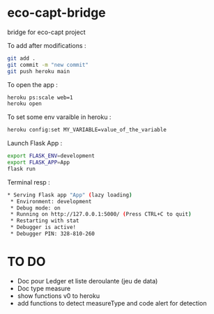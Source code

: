 # eco-capt-bridge
bridge for eco-capt project

To add after modifications :  

```sh
git add .
git commit -m "new commit"
git push heroku main
```

To open the app :  
```sh
heroku ps:scale web=1
heroku open
```
To set some env varaible in heroku :
```sh
heroku config:set MY_VARIABLE=value_of_the_variable
```

Launch Flask App :  
```sh
export FLASK_ENV=development
export FLASK_APP=App
flask run
```
Terminal resp :
```sh
* Serving Flask app "App" (lazy loading)
 * Environment: development
 * Debug mode: on
 * Running on http://127.0.0.1:5000/ (Press CTRL+C to quit)
 * Restarting with stat
 * Debugger is active!
 * Debugger PIN: 328-810-260
```


# TO DO

- Doc pour Ledger et liste deroulante (jeu de data)
- Doc type measure
- show functions v0 to heroku
- add functions to detect measureType and code alert for detection